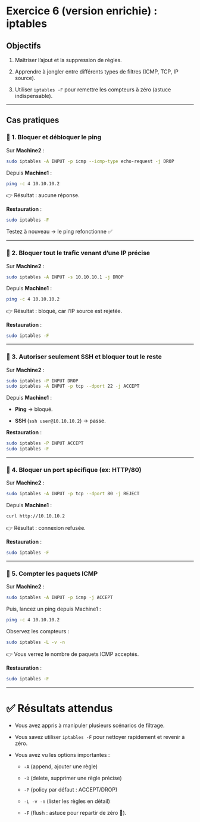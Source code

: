 # Exercice 6 (version enrichie) : iptables

## Objectifs

1. Maîtriser l’ajout et la suppression de règles.

2. Apprendre à jongler entre différents types de filtres (ICMP, TCP, IP source).

3. Utiliser `iptables -F` pour remettre les compteurs à zéro (astuce indispensable).

---

## Cas pratiques

### 🔹 1. Bloquer et débloquer le ping

Sur **Machine2** :

```bash
sudo iptables -A INPUT -p icmp --icmp-type echo-request -j DROP
```

Depuis **Machine1** :

```bash
ping -c 4 10.10.10.2
```

👉 Résultat : aucune réponse.

**Restauration** :

```bash
sudo iptables -F
```

Testez à nouveau → le ping refonctionne ✅

---

### 🔹 2. Bloquer tout le trafic venant d’une IP précise

Sur **Machine2** :

```bash
sudo iptables -A INPUT -s 10.10.10.1 -j DROP
```

Depuis **Machine1** :

```bash
ping -c 4 10.10.10.2
```

👉 Résultat : bloqué, car l’IP source est rejetée.

**Restauration** :

```bash
sudo iptables -F
```

---

### 🔹 3. Autoriser seulement SSH et bloquer tout le reste

Sur **Machine2** :

```bash
sudo iptables -P INPUT DROP
sudo iptables -A INPUT -p tcp --dport 22 -j ACCEPT
```

Depuis **Machine1** :

- **Ping** → bloqué.

- **SSH** (`ssh user@10.10.10.2`) → passe.

**Restauration** :

```bash
sudo iptables -P INPUT ACCEPT
sudo iptables -F
```

---

### 🔹 4. Bloquer un port spécifique (ex: HTTP/80)

Sur **Machine2** :

```bash
sudo iptables -A INPUT -p tcp --dport 80 -j REJECT
```

Depuis **Machine1** :

```bash
curl http://10.10.10.2
```

👉 Résultat : connexion refusée.

**Restauration** :

```bash
sudo iptables -F
```

---

### 🔹 5. Compter les paquets ICMP

Sur **Machine2** :

```bash
sudo iptables -A INPUT -p icmp -j ACCEPT
```

Puis, lancez un ping depuis Machine1 :

```bash
ping -c 4 10.10.10.2
```

Observez les compteurs :

```bash
sudo iptables -L -v -n
```

👉 Vous verrez le nombre de paquets ICMP acceptés.

**Restauration** :

```bash
sudo iptables -F
```

---

# ✅ Résultats attendus

- Vous avez appris à manipuler plusieurs scénarios de filtrage.

- Vous savez utiliser `iptables -F` pour nettoyer rapidement et revenir à zéro.

- Vous avez vu les options importantes :
  
  - `-A` (append, ajouter une règle)
  
  - `-D` (delete, supprimer une règle précise)
  
  - `-P` (policy par défaut : ACCEPT/DROP)
  
  - `-L -v -n` (lister les règles en détail)
  
  - `-F` (flush : astuce pour repartir de zéro 🎯).
